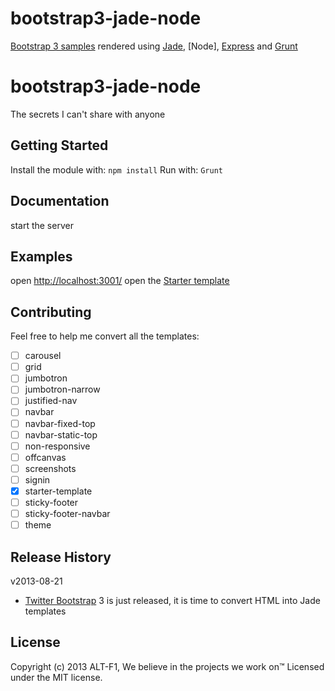 bootstrap3-jade-node
====================

[Bootstrap 3 samples] rendered using [Jade], [Node], [Express] and [Grunt]

# bootstrap3-jade-node

The secrets I can't share with anyone

## Getting Started
Install the module with: `npm install`
Run with: `Grunt`

## Documentation
start the server

## Examples
open [http://localhost:3001/](http://localhost:3001/)
open the [Starter template](http://localhost:3001/template/starter-template)

## Contributing
Feel free to help me convert all the templates:

+ [ ] carousel
+ [ ] grid
+ [ ] jumbotron
+ [ ] jumbotron-narrow
+ [ ] justified-nav
+ [ ] navbar
+ [ ] navbar-fixed-top
+ [ ] navbar-static-top
+ [ ] non-responsive
+ [ ] offcanvas
+ [ ] screenshots
+ [ ] signin
+ [X] starter-template
+ [ ] sticky-footer
+ [ ] sticky-footer-navbar
+ [ ] theme

## Release History

v2013-08-21

+ [Twitter Bootstrap] 3 is just released, it is time to convert HTML into Jade templates

## License
Copyright (c) 2013 ALT-F1, We believe in the projects we work on™
Licensed under the MIT license.



[Bootstrap 3 samples]: http://twbs.github.io/bootstrap/getting-started/#examples
[ALT-F1]: http://www.alt-f1.be
[AngularJS]: http://angularjs.org/
[Connect]: http://www.senchalabs.org/connect/
[Express]: http://expressjs.com/
[Font Awesome]: http://fortawesome.github.io/Font-Awesome/
[Google APIs]: https://developers.google.com/compute/docs/api/libraries
[Google Compute Engine API Reference]: https://developers.google.com/compute/docs/reference/latest/
[Google Compute Engine API]: https://developers.google.com/compute/docs/api/libraries
[Google Compute Engine]: https://cloud.google.com/products/compute-engine
[Grunt-nodemon]: https://github.com/remy/nodemon
[Grunt]: http://gruntjs.com/
[Istanbul]: https://github.com/gotwarlost/istanbul
[Jade]: http://jade-lang.com/
[Jasmine]: http://pivotal.github.io/jasmine/
[Javascript]: https://developer.mozilla.org/en-US/docs/Web/JavaScript
[Karma]: http://karma-runner.github.io/
[log4js]: https://github.com/nomiddlename/log4js-node
[matchdep]: https://npmjs.org/package/matchdep
[Mocha]: http://visionmedia.github.io/mocha/
[MongoDB]: http://www.mongodb.org/
[MongoHQ]: https://www.mongohq.com
[MongoLab]: https://mongolab.com
[Mongoose]: http://mongoosejs.com/
[Node inspector]: https://github.com/node-inspector/node-inspector
[NodeJS]: http://nodejs.org/
[NPM]: http://npmjs.org/
[Professional Node JS book]: http://astore.amazon.fr/i14ynet-21/detail/1118185463
[Professional Node JS Source Code]: https://github.com/ALT-F1/nodejs-professional
[Python]: http://www.python.org
[SIMOGGA COMPUTE WEB source code]: https://bitbucket.org/amiasystems/simogga-compute-web
[SIMOGGA CORE source code]: https://bitbucket.org/amiaconsulting/simogga-core
[Spacelab stylesheet]: http://bootswatch.com/2/spacelab/
[Twitter Bootstrap for Compass]: https://github.com/vwall/compass-twitter-bootstrap
[Twitter Bootstrap]: http://getbootstrap.com/
[Ubuntu]: http://www.ubuntu.com/
[Yeoman]: http://yeoman.io/
